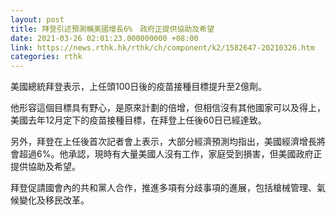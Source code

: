 ```yaml
---
layout: post
title: 拜登引述預測稱美國增長6%　政府正提供協助及希望
date: 2021-03-26 02:01:23.000000000 +08:00
link: https://news.rthk.hk/rthk/ch/component/k2/1582647-20210326.htm
categories: rthk
---
```


美國總統拜登表示，上任頭100日後的疫苗接種目標提升至2億劑。

他形容這個目標具有野心，是原來計劃的倍增，但相信沒有其他國家可以及得上，美國去年12月定下的疫苗接種目標，在拜登上任後60日已經達致。

另外，拜登在上任後首次記者會上表示，大部分經濟預測均指出，美國經濟增長將會超過6%。他承認，現時有大量美國人沒有工作，家庭受到損害，但美國政府正提供協助及希望。

拜登促請國會內的共和黨人合作，推進多項有分歧事項的進展，包括槍械管理、氣候變化及移民改革。
